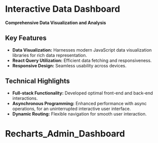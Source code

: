 # Interactive Data Dashboard

**Comprehensive Data Visualization and Analysis**

## Key Features

- **Data Visualization:** Harnesses modern JavaScript data visualization libraries for rich data representation.
- **React Query Utilization:** Efficient data fetching and responsiveness.
- **Responsive Design:** Seamless usability across devices.

## Technical Highlights

- **Full-stack Functionality:** Developed optimal front-end and back-end interactions.
- **Asynchronous Programming:** Enhanced performance with async operations, for an uninterrupted interactive user interface.
- **Dynamic Routing:** Flexible navigation for smooth user interaction.
# Recharts_Admin_Dashboard
